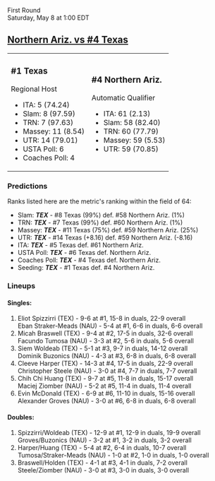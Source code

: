 First Round  
Saturday, May 8 at 1:00 EDT
## [Northern Ariz. vs #4 Texas](https://www.ncaa.com/game/5833385) 

<table><tr><td>  

### #1 Texas  

Regional Host  
- ITA: 5 (74.24)  
- Slam: 8 (97.59)  
- TRN: 7 (97.63)  
- Massey: 11 (8.54)  
- UTR: 14 (79.01)  
- USTA Poll: 6  
- Coaches Poll: 4  

</td><td>  

### #4 Northern Ariz.  

Automatic Qualifier  
- ITA: 61 (2.13)  
- Slam: 58 (82.40)  
- TRN: 60 (77.79)  
- Massey: 59 (5.53)  
- UTR: 59 (70.85)  

</td></tr></table>  

 ### Predictions  

Ranks listed here are the metric's ranking within the field of 64:  
- Slam: ***TEX*** - #8 Texas (99%) def. #58 Northern Ariz. (1%)  
- TRN: ***TEX*** - #7 Texas (99%) def. #60 Northern Ariz. (1%)  
- Massey: ***TEX*** - #11 Texas (75%) def. #59 Northern Ariz. (25%)  
- UTR: ***TEX*** - #14 Texas (+8.16) def. #59 Northern Ariz. (-8.16)  
- ITA: ***TEX*** - #5 Texas def. #61 Northern Ariz.  
- USTA Poll: ***TEX*** - #6 Texas def. Northern Ariz.  
- Coaches Poll: ***TEX*** - #4 Texas def. Northern Ariz.  
- Seeding: ***TEX*** - #1 Texas def. #4 Northern Ariz.  

 ### Lineups  

 #### Singles:  
1. Eliot Spizzirri (TEX) - 9-6 at #1, 15-8 in duals, 22-9 overall  
  Eban Straker-Meads (NAU) - 5-4 at #1, 6-6 in duals, 6-6 overall
2. Micah Braswell (TEX) - 9-4 at #2, 17-5 in duals, 32-6 overall  
  Facundo Tumosa (NAU) - 3-3 at #2, 5-6 in duals, 5-6 overall
3. Siem Woldeab (TEX) - 5-1 at #3, 9-7 in duals, 14-12 overall  
  Dominik Buzonics (NAU) - 4-3 at #3, 6-8 in duals, 6-8 overall
4. Cleeve Harper (TEX) - 14-3 at #4, 17-5 in duals, 22-9 overall  
  Christopher Steele (NAU) - 3-0 at #4, 7-7 in duals, 7-7 overall
5. Chih Chi Huang (TEX) - 9-7 at #5, 11-8 in duals, 15-17 overall  
  Maciej Ziomber (NAU) - 5-2 at #5, 11-4 in duals, 11-4 overall
6. Evin McDonald (TEX) - 6-9 at #6, 11-10 in duals, 15-16 overall  
  Alexander Groves (NAU) - 3-0 at #6, 6-8 in duals, 6-8 overall

 #### Doubles:  
1. Spizzirri/Woldeab (TEX) - 12-9 at #1, 12-9 in duals, 19-9 overall  
  Groves/Buzonics (NAU) - 3-2 at #1, 3-2 in duals, 3-2 overall
2. Harper/Huang (TEX) - 5-4 at #2, 6-4 in duals, 10-7 overall  
  Tumosa/Straker-Meads (NAU) - 1-0 at #2, 1-0 in duals, 1-0 overall
3. Braswell/Holden (TEX) - 4-1 at #3, 4-1 in duals, 7-2 overall  
  Steele/Ziomber (NAU) - 3-0 at #3, 3-0 in duals, 3-0 overall